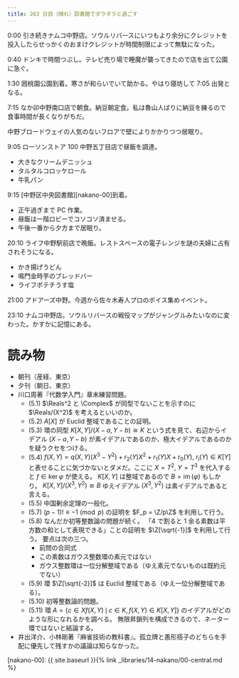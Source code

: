 ```yaml
---
title: 263 日目（晴れ）図書館でダラダラと過ごす
---
```


0:00 引き続きナムコ中野店。ソウルリバースにいつもより余分にクレジットを投入したらせっかくのおまけクレジットが時間制限によって無駄になった。

0:40 ドンキで時間つぶし。テレビ売り場で睡魔が襲ってきたので店を出て公園に急ぐ。

1:30 囲桃園公園到着。寒さが和らいでいて助かる。やはり寝坊して 7:05 出発となる。

7:15 なか卯中野南口店で朝食。納豆朝定食。私は魯山人ばりに納豆を練るので食事時間が長くなりがちだ。

中野ブロードウェイの人気のないフロアで壁によりかかりつつ居眠り。

9:05 ローソンストア 100 中野五丁目店で昼飯を調達。
* 大きなクリームデニッシュ
* タルタルコロッケロール
* 牛乳パン

9:15 [中野区中央図書館][nakano-00]到着。
* 正午過ぎまで PC 作業。
* 昼飯は一階ロビーでコソコソ済ませる。
* 午後一番から夕方まで居眠り。

20:10 ライフ中野駅前店で晩飯。レストスペースの電子レンジを謎の夫婦に占有されそうになる。
* かき揚げうどん
* 鳴門金時芋のブレッドバー
* ライフポテチうす塩

21:00 アドアーズ中野。今週から佐々木寿人プロのボイス集めイベント。

23:10 ナムコ中野店。ソウルリバースの戦役マップがジャングルみたいなのに変わった。かすかに記憶にある。

# 読み物

* 朝刊（産経、東京）
* 夕刊（朝日、東京）
* 川口周著『代数学入門』章末練習問題。
  * (5.1) $\Reals^2 と \Complex$ が同型でないことを示すのに $\Reals/(X^2)$ を考えるといいのか。
  * (5.2) $A[X]$ が Euclid 整域であることの証明。
  * (5.3) 環の同型 $K[X, Y]/(X - a, Y - b) \cong K$ という式を見て、右辺からイデアル
    $(X - a, Y - b)$ が素イデアルであるのか、極大イデアルであるのかを疑うクセをつける。
  * (5.4) $f(X, Y) = q(X, Y)(X^3 - Y^2) + r_2(Y)X^2 + r_1(Y)X + r_0(Y),\ r_i(Y) \in K[Y]$
    と表せることに気づかないとダメだ。ここに $X = T^2,\ Y = T^3$ を代入すると $f \in \ker{\varphi}$ が使える。
    $K[X, Y]$ は整域であるので $B = \operatorname{im}(\varphi)$ もしかり。
    $K[X, Y]/(X^3, Y^2) \cong B$ ゆえイデアル $(X^3, Y^2)$ は素イデアルであると言える。
  * (5.5) 中国剰余定理の一般化。
  * (5.7) $(p - 1)! \equiv -1 \pmod{p}$ の証明を $F_p = \Z/p\Z$ を利用して行う。
  * (5.8) なんだか初等整数論の問題が続く。
    「4 で割ると 1 余る素数は平方数の和として表現できる」ことの証明を $\Z[\sqrt{-1}]$ を利用して行う。
    要点は次の三つ。
    * 前問の合同式
    * この素数はガウス整数環の素元ではない
    * ガウス整数環は一位分解整域である（ゆえ素元でないものは既約元でない）
  * (5.9) 環 $\Z[\sqrt{-2}]$ は Euclid 整域である（ゆえ一位分解整域である）。
  * (5.10) 初等整数論的問題。
  * (5.11) 環 $A = \lbrace c \in X f(X, Y)\,\mid\,c \in K, f(X, Y) \in K[X, Y]\rbrace$ のイデアルがどのような形になれるかを調べる。
    無限昇鎖列を構成できるので、ネーター環ではないと結論する。
* 井出洋介、小林剛著『麻雀技術の教科書』。孤立牌と愚形搭子のどちらを手配に優先して残すかの議論は知らなかった。

[nakano-00]: {{ site.baseurl }}{% link _libraries/14-nakano/00-central.md %}

